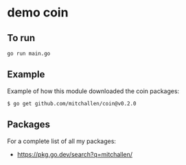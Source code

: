 # demo coin

## To run

```
go run main.go
```

## Example

Example of how this module downloaded the coin packages:

```
$ go get github.com/mitchallen/coin@v0.2.0
```

## Packages

For a complete list of all my packages:

* https://pkg.go.dev/search?q=mitchallen/